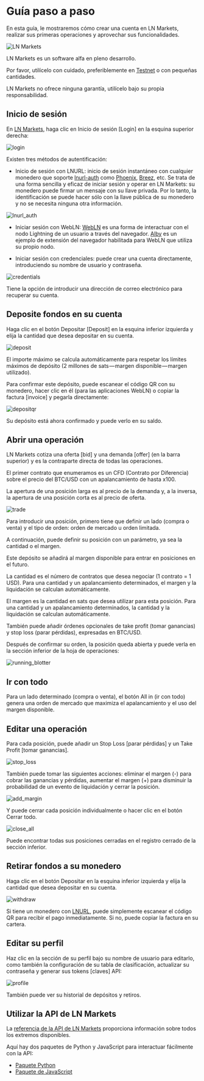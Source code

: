 # Guía paso a paso

En esta guía, le mostraremos cómo crear una cuenta en LN Markets, realizar sus primeras operaciones y aprovechar sus funcionalidades.

<img :src="$withBase('/assets/lnm.png')" alt="LN Markets">

LN Markets es un software alfa en pleno desarrollo.

Por favor, utilícelo con cuidado, preferiblemente en [Testnet](https://testnet.lnmarkets.com/) o con pequeñas cantidades.

LN Markets no ofrece ninguna garantía, utilícelo bajo su propia responsabilidad.

## Inicio de sesión

En [LN Markets](https://lnmarkets.com/), haga clic en Inicio de sesión [Login] en la esquina superior derecha:

<img :src="$withBase('/assets/login.png')" alt="login">

Existen tres métodos de autentificación:

- Inicio de sesión con LNURL: inicio de sesión instantáneo con cualquier monedero que soporte [lnurl-auth](https://github.com/fiatjaf/awesome-lnurl#wallets) como [Phoenix](https://phoenix.acinq.co/), [Breez](https://breez.technology/), etc. Se trata de una forma sencilla y eficaz de iniciar sesión y operar en LN Markets: su monedero puede firmar un mensaje con su llave privada. Por lo tanto, la identificación se puede hacer sólo con la llave pública de su monedero y no se necesita ninguna otra información.

<img :src="$withBase('/assets/lnurl_auth.png')" alt="lnurl_auth">

- Iniciar sesión con WebLN: [WebLN](https://webln.dev/#/) es una forma de interactuar con el nodo Lightning de un usuario a través del navegador. [Alby](https://getalby.com/) es un ejemplo de extensión del navegador habilitada para WebLN que utiliza su propio nodo.

- Iniciar sesión con credenciales: puede crear una cuenta directamente, introduciendo su nombre de usuario y contraseña.

<img :src="$withBase('/assets/credentials.png')" alt="credentials">

Tiene la opción de introducir una dirección de correo electrónico para recuperar su cuenta.

## Deposite fondos en su cuenta

Haga clic en el botón Depositar [Deposit] en la esquina inferior izquierda y elija la cantidad que desea depositar en su cuenta.

<img :src="$withBase('/assets/deposit.png')" alt="deposit">

El importe máximo se calcula automáticamente para respetar los límites máximos de depósito (2 millones de sats — margen disponible — margen utilizado).

Para confirmar este depósito, puede escanear el código QR con su monedero, hacer clic en él (para las aplicaciones WebLN) o copiar la factura [invoice] y pegarla directamente:

<img :src="$withBase('/assets/depositqr.png')" alt="depositqr">

Su depósito está ahora confirmado y puede verlo en su saldo.

<!--<img :src="$withBase('/assets/deposit_conf.png')" alt="deposit_conf">

<img :src="$withBase('/assets/deposit_balance.png')" alt="deposit_balance">-->

## Abrir una operación

LN Markets cotiza una oferta [bid] y una demanda [offer] (en la barra superior) y es la contraparte directa de todas las operaciones.

El primer contrato que enumeramos es un CFD (Contrato por Diferencia) sobre el precio del BTC/USD con un apalancamiento de hasta x100.

La apertura de una posición larga es al precio de la demanda y, a la inversa, la apertura de una posición corta es al precio de oferta.

<img :src="$withBase('/assets/trade.png')" alt="trade">

Para introducir una posición, primero tiene que definir un lado (compra o venta) y el tipo de orden: orden de mercado u orden limitada.

A continuación, puede definir su posición con un parámetro, ya sea la cantidad o el margen.

Este depósito se añadirá al margen disponible para entrar en posiciones en el futuro.

La cantidad es el número de contratos que desea negociar (1 contrato = 1 USD). Para una cantidad y un apalancamiento determinados, el margen y la liquidación se calculan automáticamente.

El margen es la cantidad en sats que desea utilizar para esta posición. Para una cantidad y un apalancamiento determinados, la cantidad y la liquidación se calculan automáticamente.

También puede añadir órdenes opcionales de take profit (tomar ganancias) y stop loss (parar pérdidas), expresadas en BTC/USD.

Después de confirmar su orden, la posición queda abierta y puede verla en la sección inferior de la hoja de operaciones:

<img :src="$withBase('/assets/running_blotter.png')" alt="running_blotter">

## Ir con todo

Para un lado determinado (compra o venta), el botón All in (ir con todo) genera una orden de mercado que maximiza el apalancamiento y el uso del margen disponible.

## Editar una operación

Para cada posición, puede añadir un Stop Loss [parar pérdidas] y un Take Profit [tomar ganancias].

<img :src="$withBase('/assets/stop_loss.png')" alt="stop_loss">

También puede tomar las siguientes acciones: eliminar el margen (-) para cobrar las ganancias y pérdidas, aumentar el margen (+) para disminuir la probabilidad de un evento de liquidación y cerrar la posición.

<img :src="$withBase('/assets/add_margin.png')" alt="add_margin">

Y puede cerrar cada posición individualmente o hacer clic en el botón Cerrar todo.

<img :src="$withBase('/assets/close_all.png')" alt="close_all">

Puede encontrar todas sus posiciones cerradas en el registro cerrado de la sección inferior.

## Retirar fondos a su monedero

Haga clic en el botón Depositar en la esquina inferior izquierda y elija la cantidad que desea depositar en su cuenta.

<img :src="$withBase('/assets/withdraw.png')" alt="withdraw">

Si tiene un monedero con [LNURL](https://github.com/fiatjaf/awesome-lnurl#wallets), puede simplemente escanear el código QR para recibir el pago inmediatamente. Si no, puede copiar la factura en su cartera.

## Editar su perfil

Haz clic en la sección de su perfil bajo su nombre de usuario para editarlo, como también la configuración de su tabla de clasificación, actualizar su contraseña y generar sus tokens [claves] API:

<img :src="$withBase('/assets/profile.png')" alt="profile">

También puede ver su historial de depósitos y retiros.

## Utilizar la API de LN Markets

La [referencia de la API de LN Markets](https://docs.lnmarkets.com/api/v1/) proporciona información sobre todos los extremos disponibles.

Aquí hay dos paquetes de Python y JavaScript para interactuar fácilmente con la API:
- [Paquete Python](https://pypi.org/project/ln-markets/)
- [Paquete de JavaScript](https://www.npmjs.com/package/@ln-markets/api)
